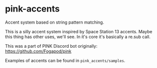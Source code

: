 # pink-accents

Accent system based on string pattern matching.

This is a silly accent system inspired by Space Station 13 accents. Maybe this thing has other uses, we'll see.
In it's core it's basically a re.sub call.

This was a part of PINK Discord bot originally: https://github.com/Fogapod/pink

Examples of accents can be found in `pink_accents/samples`.
